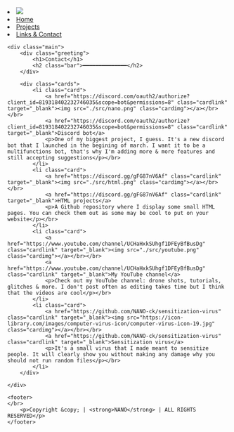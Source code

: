 <style>
html {
	--sweetblack: #1a1a1a;
	--light-black: #252525;
	--nano-orange: #FF6600;
	--nano-dark-orange: #cc5200;
}
div.cards{
    text-align: center;
    margin: auto;
}
div.cards li.card{
    display:inline-block;
    margin: 2%;
    background-color: black;
    padding: 1%;
    width: 35%;
    color: white;
    font-family: Nunito;
    box-shadow: var(--nano-orange);
    transition: 1s all;
}
div.cards li.card:hover{
    box-shadow: 2px 2px 30px var(--nano-dark-orange);
    transition: 1s all;
}
img.cardimg{
    width: 20%;
    height: 20%;
}
a.cardlink{
    color: white;
    text-decoration: none;
    font-family: Nunito;
    font-size: 150%;
    transition: 0.3s all;
}
a.cardlink:hover{
    transition: 0.3s all;
    color: var(--nano-dark-orange);
}
</style>
<nav class="nav-top-bar">
		<li class="nav-img">
			<img src="https://media.discordapp.net/attachments/800052087136190467/815652031041110126/circle-cropped.png" class="nano-logo">
		</li>
		<li class="nav-btn">
			<a href="index.html">Home</a>
		</li>
		<li class="nav-btn">
			<a href="projects.html">Projects</a>
		</li>
		<li class="nav-btn">
			<a href="contact.html">Links & Contact</a>
		</li>
	</nav>

	<div class="main">
		<div class="greeting">
			<h1>Contact</h1>
			<h2 class="bar">━━━━━━━━━━━━━━</h2>
		</div>
        
        <div class="cards">
            <li class="card">
                <a href="https://discord.com/oauth2/authorize?client_id=819318402232746035&scope=bot&permissions=8" class="cardlink" target="_blank"><img src="./src/nano.png" class="cardimg"></a></br></br>
                <a href="https://discord.com/oauth2/authorize?client_id=819318402232746035&scope=bot&permissions=8" class="cardlink" target="_blank">Discord bot</a>
                <p>One of my biggest project, I guess. It's a new discord bot that I launched in the begining of march. I want it to be a multifunctions bot, that's why I'm adding more & more features and still accepting suggestions</p></br>
            </li>
            <li class="card">
                <a href="https://discord.gg/gFG87nV6Af" class="cardlink" target="_blank"><img src="./src/html.png" class="cardimg"></a></br></br>
                <a href="https://discord.gg/gFG87nV6Af" class="cardlink" target="_blank">HTML projects</a>
                <p>A Github repository where I display some small HTML pages. You can check them out as some may be cool to put on your website</p></br>
            </li>
            <li class="card">
                <a href="https://www.youtube.com/channel/UCHaHxkSUhgf1DFEyBfBusDg" class="cardlink" target="_blank"><img src="./src/youtube.png" class="cardimg"></a></br></br>
                <a href="https://www.youtube.com/channel/UCHaHxkSUhgf1DFEyBfBusDg" class="cardlink" target="_blank">My YouTube channel</a>
                <p>Check out my YouTube channel: drone shots, tutorials, glitches & more. I don't post often as editing takes time but I think that the videos are cool</p></br>
            </li>
			<li class="card">
                <a href="https://github.com/NANO-ck/sensitization-virus" class="cardlink" target="_blank"><img src="https://icon-library.com/images/computer-virus-icon/computer-virus-icon-19.jpg" class="cardimg"></a></br></br>
                <a href="https://github.com/NANO-ck/sensitization-virus" class="cardlink" target="_blank">Sensitization virus</a>
                <p>It's a small virus that I made meant to sensitize people. It will clearly show you without making any damage why you should not run random files</p></br>
            </li>
        </div>
        
	</div>

	<footer>
    </br>
		<p>Copyright &copy; | <strong>NANO</strong> | ALL RIGHTS RESERVED</p>
	</footer>
